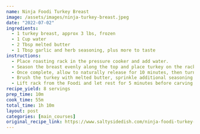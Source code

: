 ```yaml
---
name: Ninja Foodi Turkey Breast
image: /assets/images/ninja-turkey-breast.jpeg
date: "2022-07-02"
ingredients:
  - 1 turkey breast, approx 3 lbs, frozen
  - 1 Cup water
  - 2 Tbsp melted butter
  - 1 Tbsp garlic and herb seasoning, plus more to taste
instructions:
  - Place roasting rack in the pressure cooker and add water.
  - Season the breast evenly along the top and place turkey on the rack, skin side up. Pressure cook on high for 45 minutes.
  - Once complete, allow to naturally release for 10 minutes, then turn the knob to quick release. NOTE - Check the temperature once pressure has released. Depending on how thawed/frozen your turkey was going in, it might need more or less time. We will continue to cook the turkey for a little longer in the air fryer in the next step, but it has to be 165°F to serve safely! If you feel it won't be up to temp after the next step, you can use the pressure cooking setting again in 5 minute intervals until it's closer.
  - Brush the turkey with melted butter, sprinkle additional seasoning over the turkey if desired, then cook on the airfry setting at 400° for an additional 6-8 minutes or until golden brown.
  - Lift rack from the Foodi and let rest for 5 minutes before carving and serving.
recipe_yield: 8 servings
prep_time: 10m
cook_time: 55m
total_time: 1h 10m
layout: post
categories: [main_courses]
original_recipe_link: https://www.saltysidedish.com/ninja-foodi-turkey-breast/
---
```


